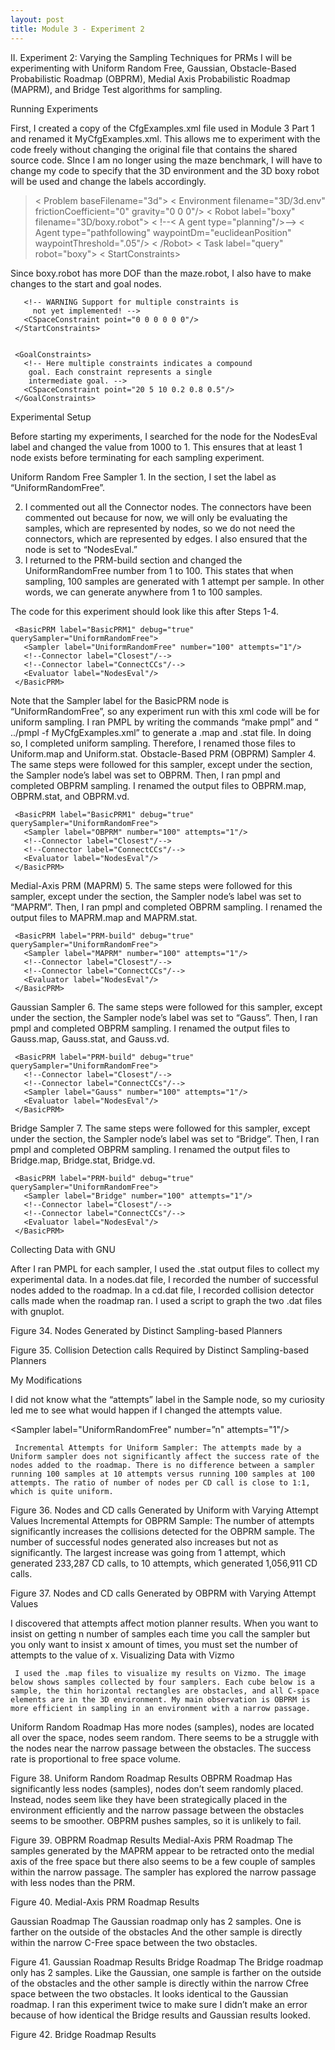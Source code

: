 ```yaml
---
layout: post
title: Module 3 - Experiment 2
---
```


II. Experiment 2: Varying the Sampling Techniques for PRMs
I will be experimenting with Uniform Random Free, Gaussian, Obstacle-Based Probabilistic Roadmap (OBPRM), Medial Axis Probabilistic Roadmap (MAPRM), and Bridge Test algorithms for sampling. 

Running Experiments

First, I created a copy of the CfgExamples.xml file used in Module 3 Part 1 and renamed it MyCfgExamples.xml. This allows me to experiment with the code freely without changing the original file that contains the shared source code. SInce I am no longer using the maze benchmark, I will have to change my code to specify that the 3D environment and the 3D boxy robot will be used and change the labels accordingly. 

> < Problem baseFilename="3d">
>   < Environment filename="3D/3d.env"
>     frictionCoefficient="0" gravity="0 0 0"/>
>   < Robot label="boxy" filename="3D/boxy.robot">
>     < !--< A gent type="planning"/>-->
>     < Agent type="pathfollowing" 
>      waypointDm="euclideanPosition"
>      waypointThreshold=".05"/>
>   < /Robot>
>   < Task label="query" robot="boxy">
>     < StartConstraints>

Since boxy.robot has more DOF than the maze.robot, I also have to make changes to the start and goal <CSpaceConstraint> nodes. 

       <!-- WARNING Support for multiple constraints is   
         not yet implemented! -->
       <CSpaceConstraint point="0 0 0 0 0 0"/>
     </StartConstraints>


     <GoalConstraints>
       <!-- Here multiple constraints indicates a compound    
        goal. Each constraint represents a single  
        intermediate goal. -->
       <CSpaceConstraint point="20 5 10 0.2 0.8 0.5"/>
     </GoalConstraints>
   </Task>
Experimental Setup

Before starting my experiments,  I searched for the <ConditionalEvaluator> node for the NodesEval label and changed the value from 1000 to 1. This ensures that at least 1 node exists before terminating for each sampling experiment.

<ConditionalEvaluator label="NodesEval" metric_method="NumNodes" value="1" operator=">="/>
Uniform Random Free Sampler 
1. In the <MPStrategies> section, I set the <Sampler> label as “UniformRandomFree”.


2. I commented out all the Connector nodes. The connectors have been commented out because for now, we will only be evaluating the samples, which are represented by nodes, so we do not need the connectors, which are represented by edges. I also ensured that the <Evaluator> node is set to “NodesEval.” 
3. I returned to the PRM-build section and changed the UniformRandomFree number from 1 to 100. This states that when sampling, 100 samples are generated with 1 attempt per sample. In other words, we can generate anywhere from 1 to 100 samples. 

The code for this experiment should look like this after Steps 1-4.
<MPStrategies>
   <!-- Basic PRM where num samples is based on Number -->
     <BasicPRM label="BasicPRM1" debug="true" querySampler="UniformRandomFree">
       <Sampler label="UniformRandomFree" number="100" attempts="1"/>
       <!--Connector label="Closest"/-->
       <!--Connector label="ConnectCCs"/-->
       <Evaluator label="NodesEval"/>
     </BasicPRM>

Note that the Sampler label for the BasicPRM node is “UniformRandomFree”, so any experiment run with this xml code will be for uniform sampling. I ran PMPL by writing the commands “make pmpl” and “ ../pmpl -f MyCfgExamples.xml” to generate a .map and .stat file. In doing so, I completed uniform sampling. Therefore, I renamed those files to Uniform.map and Uniform.stat.
Obstacle-Based PRM (OBPRM) Sampler
4. The same steps were followed for this sampler, except under the <MPStategies> section, the Sampler node’s label was set to OBPRM. Then, I ran pmpl and completed OBPRM sampling. I renamed the output files to OBPRM.map, OBPRM.stat, and OBPRM.vd.

 <!-- Basic PRM where num samples is based on Number -->
     <BasicPRM label="BasicPRM1" debug="true" querySampler="UniformRandomFree">
       <Sampler label="OBPRM" number="100" attempts="1"/>
       <!--Connector label="Closest"/-->
       <!--Connector label="ConnectCCs"/-->
       <Evaluator label="NodesEval"/>
     </BasicPRM>
Medial-Axis PRM (MAPRM)
5. The same steps were followed for this sampler, except under the <MPStategies> section, the Sampler node’s label was set to “MAPRM”. Then, I ran pmpl and completed OBPRM sampling. I renamed the output files to MAPRM.map and MAPRM.stat.
<MPStrategies>
   <!-- Basic PRM where num samples is based on Number-->
     <BasicPRM label="PRM-build" debug="true"   querySampler="UniformRandomFree">
       <Sampler label="MAPRM" number="100" attempts="1"/>
       <!--Connector label="Closest"/-->
       <!--Connector label="ConnectCCs"/-->
       <Evaluator label="NodesEval"/>
     </BasicPRM>

Gaussian Sampler
6. The same steps were followed for this sampler, except under the <MPStategies> section, the Sampler node’s label was set to “Gauss”. Then, I ran pmpl and completed OBPRM sampling. I renamed the output files to Gauss.map, Gauss.stat, and Gauss.vd.
<MPStrategies>
   <!-- Basic PRM where num samples is based on Number -->
     <BasicPRM label="PRM-build" debug="true" querySampler="UniformRandomFree">
       <!--Connector label="Closest"/-->
       <!--Connector label="ConnectCCs"/-->
       <Sampler label="Gauss" number="100" attempts="1"/>
       <Evaluator label="NodesEval"/>
     </BasicPRM>
Bridge Sampler
7. The same steps were followed for this sampler, except under the <MPStategies> section, the Sampler node’s label was set to “Bridge”. Then, I ran pmpl and completed OBPRM sampling. I renamed the output files to Bridge.map, Bridge.stat, Bridge.vd.
<!-- Basic PRM where num samples is based on Number -->
     <BasicPRM label="PRM-build" debug="true" querySampler="UniformRandomFree">
       <Sampler label="Bridge" number="100" attempts="1"/>
       <!--Connector label="Closest"/-->
       <!--Connector label="ConnectCCs"/-->
       <Evaluator label="NodesEval"/>
     </BasicPRM>
 Collecting Data with GNU

After I ran PMPL for each sampler, I used the .stat output files to collect my experimental data.  In a nodes.dat file, I recorded the number of successful nodes added to the roadmap. In a cd.dat file, I recorded collision detector calls made when the roadmap ran. I used a script to graph the two .dat files with gnuplot.


Figure 34. Nodes Generated by Distinct Sampling-based Planners


Figure 35. Collision Detection calls Required by Distinct Sampling-based Planners

My Modifications

I did not know what the “attempts” label in the Sample node, so my curiosity led me to see what would happen if I changed the attempts value.

<Sampler label="UniformRandomFree" number=”n" attempts="1"/>

<Sampler label="OBPRM" number="100" attempts="1"/>
    
     Incremental Attempts for Uniform Sampler: The attempts made by a Uniform sampler does not significantly affect the success rate of the nodes added to the roadmap. There is no difference between a sampler running 100 samples at 10 attempts versus running 100 samples at 100 attempts. The ratio of number of nodes per CD call is close to 1:1, which is quite uniform. 


Figure 36. Nodes and CD calls Generated by Uniform with Varying Attempt Values
     Incremental Attempts for OBPRM Sample: The number of attempts significantly increases the collisions detected for the OBPRM sample. The number of successful nodes generated also increases but not as significantly. The largest increase was going from 1 attempt, which generated 233,287 CD calls, to 10 attempts, which generated 1,056,911 CD calls.


Figure 37. Nodes and CD calls Generated by OBPRM with Varying Attempt Values

I discovered that attempts affect motion planner results. When you want to insist on getting n number of samples each time you call the sampler but you only want to insist x amount of times, you must set the number of attempts to the value of x.
Visualizing Data with Vizmo


     I used the .map files to visualize my results on Vizmo. The image below shows samples collected by four samplers. Each cube below is a sample, the thin horizontal rectangles are obstacles, and all C-space elements are in the 3D environment. My main observation is OBPRM is more efficient in sampling in an environment with a narrow passage. 
Uniform Random Roadmap
Has more nodes (samples), nodes are located all over the space, nodes seem random. There seems to be a struggle with the nodes near the narrow passage between the obstacles. The success rate is proportional to free space volume.

Figure 38. Uniform Random Roadmap Results
OBPRM Roadmap
Has significantly less nodes (samples), nodes don’t seem randomly placed. Instead, nodes seem like they have been strategically placed in the environment efficiently and the narrow passage between the obstacles seems to be smoother. OBPRM pushes samples, so it is unlikely to fail.

Figure 39. OBPRM Roadmap Results
Medial-Axis PRM Roadmap
The samples generated by the MAPRM appear to be retracted onto the medial axis of the free space but there also seems to be a few couple of samples within the narrow passage. The sampler has explored the narrow passage with less nodes than the PRM.

Figure 40. Medial-Axis PRM Roadmap Results

Gaussian Roadmap 
The Gaussian roadmap only has 2 samples. One is farther on the outside of the obstacles And the other sample is directly within the narrow C-Free space between the two obstacles.

Figure 41. Gaussian Roadmap Results
Bridge Roadmap
The Bridge roadmap only has 2 samples. Like the Gaussian, one sample is farther on the outside of the obstacles and the other sample is directly within the narrow Cfree space between the two obstacles. It looks identical to the Gaussian roadmap. I ran this experiment twice to make sure I didn’t make an error because of how identical the Bridge results and Gaussian results looked.

Figure 42. Bridge Roadmap Results
